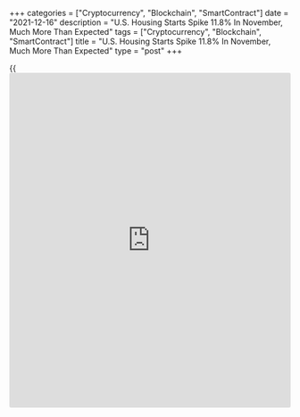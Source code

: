 +++
categories = ["Cryptocurrency", "Blockchain", "SmartContract"]
date = "2021-12-16"
description = "U.S. Housing Starts Spike 11.8% In November, Much More Than Expected"
tags = ["Cryptocurrency", "Blockchain", "SmartContract"]
title = "U.S. Housing Starts Spike 11.8% In November, Much More Than Expected"
type = "post"
+++

{{<iframe id="large-banner" src="https://www.bounty.group/#slide=23.0" width="100%" height="600" scrolling="no" style="border: 0px solid rgb(216, 221, 230); border-radius: 3px;">}}

New residential construction in the U.S. soared by much more than
expected in the month of November, according to a report released by the
Commerce Department on Thursday.

The report said housing starts skyrocketed by 11.8 percent to an annual
rate of 1.679 million in November after slumping by 3.1 percent to a
revised rate of 1.502 million in October.

Economists had expected housing stocks to jump 3.0 percent to a rate of
1.565 million from the 1.520 million originally reported for the
previous month.

The much stronger than expected growth reflected sharp increases in both
single-family and multi-family starts, which spiked by 11.3 percent and
12.9 percent, respectively.

The Commerce Department said building permits also shot up by 3.6
percent to an annual rate of 1.712 million in November after surging 4.2
percent to a revised rate of 1.653 million in October.

Building permits, an indicator of future housing demand, had been
expected to rise by 0.6 percent to a rate of 1.660 million from the
1.650 million originally reported for the previous month.

Single-family and multi-family permits both showed notable increases,
jumping by 2.7 percent and 5.2 percent, respectively.

Compared to the same month a year ago, housing starts in November were
up by 8.3 percent, while building permits were up by 0.9 percent.

"Strong demand, sparse inventory and upbeat homebuilder sentiment should
support new home construction around the current pace as we head into
2022," said Nancy Vanden Houten, Lead Economist at Oxford Economics.

She added, "Homebuilders also have a record backlog of starts to work
through, although supply chain snags may continue to lengthen
construction timelines."

On Wednesday, the National Association of Home Builders released a
separate report showing a modest improvement in U.S. homebuilder
confidence in the month of December.

The NAHB/Wells Fargo Housing Market Index inched up to 84 in December
from 83 in November, reaching its highest level since a matching reading
in February. The uptick came in line with economist estimates.

For comments and feedback [contact](https://www.playgroundfx.com/contact/): editorial@rtt[news](https://www.letsplayfx.com/blog/forex-news-website/).com

[Economic News][1]

 **What parts of the world are seeing the best (and worst) economic
performances lately? Click[here][2] to check out our [Econ Scorecard][2]
and find out! See up-to-the-moment [ranking](https://www.playgroundfx.com/blog/crypto-exchange-ranking/)s for the best and worst
performers in [GDP][3], [unemployment rate][4], [inflation][5] and much
more.**

   1. www.rtt[news](https://www.letsplayfx.com/blog/forex-news-website/).com/Content/EconomicNews.aspx
   2. www.rtt[news](https://www.letsplayfx.com/blog/forex-news-website/).com/economic-scorecard/world-rank/PPI/highest-performance.aspx
   3. www.rtt[news](https://www.letsplayfx.com/blog/forex-news-website/).com/economic-scorecard/world-rank/GDP/highest-performance.aspx
   4. www.rtt[news](https://www.letsplayfx.com/blog/forex-news-website/).com/economic-scorecard/world-rank/unemployment-rate/lowest-performance.aspx
   5. www.rtt[news](https://www.letsplayfx.com/blog/forex-news-website/).com/economic-scorecard/world-rank/CPI/highest-performance.aspx